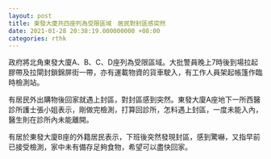 ```yaml
---
layout: post
title: 東發大廈共四座列為受限區域　居民對封區感突然
date: 2021-01-28 20:38:19.000000000 +08:00
categories: rthk
---
```


政府將北角東發大廈A、B、C、D座列為受限區域。大批警員晚上7時後到場拉起膠帶及拉閘封鎖錦屏街一帶，亦有運載物資的貨車駛入，有工作人員架起帳篷作臨時檢測站。

有居民外出購物後回家就遇上封區，對封區感到突然。東發大廈A座地下一所西醫診所護士張小姐表示，剛做完檢測，打算回診所，怎料遇上封區，一度未能入內，醫生則在診所內未能離開。

有居於東發大廈B座的外籍居民表示，下班後突然發現封區，感到驚嚇，又指早前已接受檢測，家中未有備存足夠食物，希望可以盡快回家。
